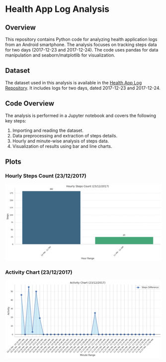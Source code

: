 # Health App Log Analysis

## Overview

This repository contains Python code for analyzing health application logs from an Android smartphone. The analysis focuses on tracking steps data for two days (2017-12-23 and 2017-12-24). The code uses pandas for data manipulation and seaborn/matplotlib for visualization.

## Dataset

The dataset used in this analysis is available in the [Health App Log Repository](https://github.com/nishantparihar/loghub/tree/master/HealthApp). It includes logs for two days, dated 2017-12-23 and 2017-12-24.


## Code Overview

The analysis is performed in a Jupyter notebook and covers the following key steps:

1. Importing and reading the dataset.
2. Data preprocessing and extraction of steps details.
3. Hourly and minute-wise analysis of steps data.
4. Visualization of results using bar and line charts.


## Plots

### Hourly Steps Count (23/12/2017)

![Hourly Steps Count](images/hourly_activity_23.png)

### Activity Chart (23/12/2017)

![Activity Chart](images/activity_chart_23.png)


